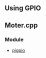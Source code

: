 ## Using GPIO


## Moter.cpp
### Module
- [pigpio](https://qiita.com/fujita06/items/ca265fd4aa8f9474d966)
